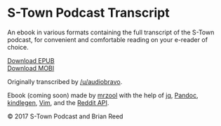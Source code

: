 # S-Town Podcast Transcript

An ebook in various formats containing the full transcript of the S-Town podcast, for convenient and comfortable reading on your e-reader of choice.

[Download EPUB](https://github.com/mrzool/s-town/raw/master/s-town.epub)  
[Download MOBI](https://github.com/mrzool/s-town/raw/master/s-town.mobi)

Originally transcribed by [/u/audiobravo](https://www.reddit.com/user/audio_bravo).

Ebook (coming soon) made by [mrzool](http://mrzool.cc/) with the help of [jq](https://stedolan.github.io/jq/), [Pandoc](http://pandoc.org/), [kindlegen](https://www.amazon.com/gp/feature.html?docId=1000765211), [Vim](http://www.vim.org/), and the [Reddit API](https://www.reddit.com/dev/api/).

© 2017 S-Town Podcast and Brian Reed
